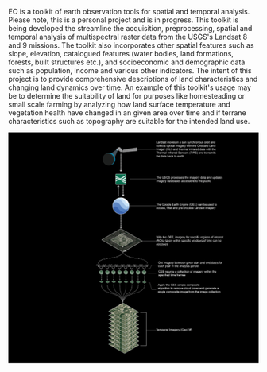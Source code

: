 EO is a toolkit of earth observation tools for spatial and temporal analysis. Please note, this is a personal project and is in progress. This toolkit is being developed the streamline the acquisition, preprocessing, spatial and temporal analysis of multispectral raster data from the USGS's Landsat 8 and 9 missions. The toolkit also incorporates other spatial features such as slope, elevation, catalogued features (water bodies, land formations,  forests, built structures etc.), and socioeconomic and demographic data such as population,  income and various other indicators. The intent of this project is to provide  comprehensive descriptions of land characteristics and changing land dynamics over time. An example of this toolkit's usage may be to determine the suitability of land for purposes like homesteading or small scale farming by analyzing how land surface temperature and vegetation health have changed in an given area over time and if terrane characteristics such as topography are suitable for the intended land use.

![image](https://github.com/KJSloan2/EO/blob/main/00_resources/documentation/images/diagrams/24071400_EO_DOC_dataAquisition-01.jpg)
